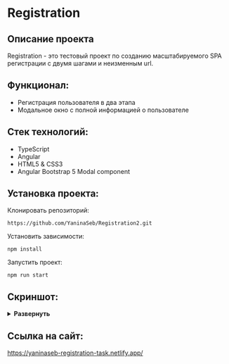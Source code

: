 # Registration 

## Описание проекта
Registration - это тестовый проект по созданию масштабируемого SPA регистрации с двумя шагами и неизменным url.   

## Функционал:
- Регистрация пользователя в два этапа
- Модальное окно с полной информацией о пользователе

## Стек технологий:
- TypeScript 
- Angular
- HTML5 & CSS3
- Angular Bootstrap 5 Modal component

## Установка проекта:

Клонировать репозиторий:

    https://github.com/YaninaSeb/Registration2.git

Установить зависимости:

    npm install

Запустить проект:

    npm run start


## Скриншот:
<details><summary><b>Развернуть</b></summary>

[![registration](https://user-images.githubusercontent.com/85887443/192290259-cf3e2476-ee81-4bf6-ab50-57f061055f1e.png)]()

[![registration](https://user-images.githubusercontent.com/85887443/192290986-69a53cdf-bb0c-45ae-af0e-9547e2c11a39.png)]()

[![registration](https://user-images.githubusercontent.com/85887443/192291043-1496dbb8-8d75-495f-958b-8570bb067715.png)]()


</details>

## Ссылка на сайт:
https://yaninaseb-registration-task.netlify.app/